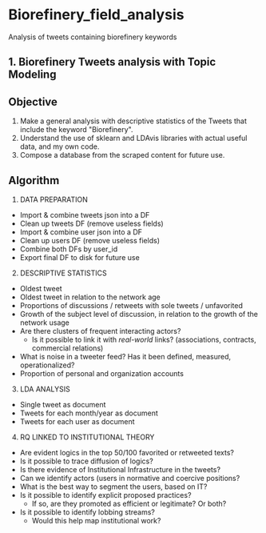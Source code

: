 # Biorefinery_field_analysis
Analysis of tweets containing biorefinery keywords

## 1. Biorefinery Tweets analysis with Topic Modeling

## Objective
1. Make a general analysis with descriptive statistics of the Tweets that include the keyword "Biorefinery".
2. Understand the use of sklearn and LDAvis libraries with actual useful data, and my own code.
3. Compose a database from the scraped content for future use.

## Algorithm
1. DATA PREPARATION
 - Import & combine tweets json into a DF
 - Clean up tweets DF (remove useless fields)
 - Import & combine user json into a DF
 - Clean up users DF (remove useless fields)
 - Combine both DFs by user_id
 - Export final DF to disk for future use
2. DESCRIPTIVE STATISTICS
 + Oldest tweet
 + Oldest tweet in relation to the network age
 + Proportions of discussions / retweets with sole tweets / unfavorited
 + Growth of the subject level of discussion, in relation to the growth of the network usage
 + Are there clusters of frequent interacting actors? 
     + Is it possible to link it with _real-world_ links? (associations, contracts, commercial relations)
 + What is noise in a tweeter feed? Has it been defined, measured, operationalized?
 + Proportion of personal and organization accounts
3. LDA ANALYSIS
 - Single tweet as document
 - Tweets for each month/year as document
 - Tweets for each user as document
4. RQ LINKED TO INSTITUTIONAL THEORY
 + Are evident logics  in the top 50/100 favorited or retweeted texts?
 + Is it possible to trace diffusion of logics?
 + Is there evidence of Institutional Infrastructure in the tweets?
 + Can we identify actors (users in normative and coercive positions?
 + What is the best way to segment the users, based on IT?
 + Is it possible to identify explicit proposed practices?
     + If so, are they promoted as efficient or legitimate? Or both?
 + Is it possible to identify lobbing streams? 
     + Would this help map institutional work?
